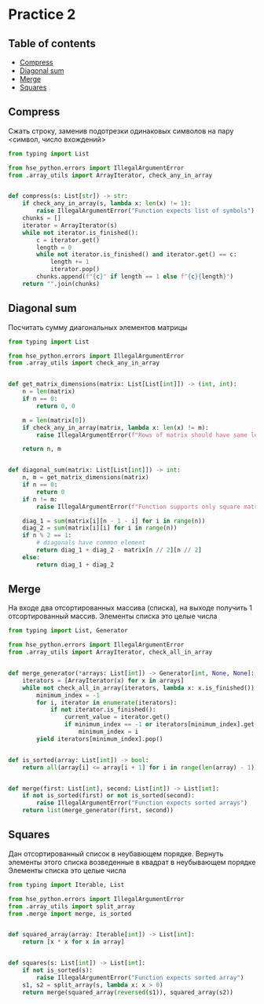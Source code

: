 # Practice 2

## Table of contents
+ [Compress](#compress)
+ [Diagonal sum](#diagonal-sum)
+ [Merge](#merge)
+ [Squares](#squares)

<a name="compress"><h2>Compress</h2></a>
Сжать строку, заменив подотрезки одинаковых символов на пару <символ, число вхождений>

```python
from typing import List

from hse_python.errors import IllegalArgumentError
from .array_utils import ArrayIterator, check_any_in_array


def compress(s: List[str]) -> str:
    if check_any_in_array(s, lambda x: len(x) != 1):
        raise IllegalArgumentError("Function expects list of symbols")
    chunks = []
    iterator = ArrayIterator(s)
    while not iterator.is_finished():
        c = iterator.get()
        length = 0
        while not iterator.is_finished() and iterator.get() == c:
            length += 1
            iterator.pop()
        chunks.append(f"{c}" if length == 1 else f"{c}{length}")
    return "".join(chunks)
```

<a name="diagonal-sum"><h2>Diagonal sum</h2></a>
Посчитать сумму диагональных элементов матрицы

```python
from typing import List

from hse_python.errors import IllegalArgumentError
from .array_utils import check_any_in_array


def get_matrix_dimensions(matrix: List[List[int]]) -> (int, int):
    n = len(matrix)
    if n == 0:
        return 0, 0

    m = len(matrix[0])
    if check_any_in_array(matrix, lambda x: len(x) != m):
        raise IllegalArgumentError(f"Rows of matrix should have same length")

    return n, m


def diagonal_sum(matrix: List[List[int]]) -> int:
    n, m = get_matrix_dimensions(matrix)
    if n == 0:
        return 0
    if n != m:
        raise IllegalArgumentError(f"Function supports only square matrix, matrix {n}x{m} were given")

    diag_1 = sum(matrix[i][n - 1 - i] for i in range(n))
    diag_2 = sum(matrix[i][i] for i in range(n))
    if n % 2 == 1:
        # diagonals have common element
        return diag_1 + diag_2 - matrix[n // 2][n // 2]
    else:
        return diag_1 + diag_2
```

<a name="merge"><h2>Merge</h2></a>
На входе два отсортированных массива (списка), на выходе получить 1 отсортированный массив.
Элементы списка это целые числа

```python
from typing import List, Generator

from hse_python.errors import IllegalArgumentError
from .array_utils import ArrayIterator, check_all_in_array


def merge_generator(*arrays: List[int]) -> Generator[int, None, None]:
    iterators = [ArrayIterator(x) for x in arrays]
    while not check_all_in_array(iterators, lambda x: x.is_finished()):
        minimum_index = -1
        for i, iterator in enumerate(iterators):
            if not iterator.is_finished():
                current_value = iterator.get()
                if minimum_index == -1 or iterators[minimum_index].get() > current_value:
                    minimum_index = i
        yield iterators[minimum_index].pop()


def is_sorted(array: List[int]) -> bool:
    return all(array[i] <= array[i + 1] for i in range(len(array) - 1))


def merge(first: List[int], second: List[int]) -> List[int]:
    if not is_sorted(first) or not is_sorted(second):
        raise IllegalArgumentError("Function expects sorted arrays")
    return list(merge_generator(first, second))
```

<a name="squares"><h2>Squares</h2></a>
Дан отсортированный список в неубавющем порядке.
Вернуть элементы этого списка возведенные в квадрат в неубывающем порядке
Элементы списка это целые числа

```python
from typing import Iterable, List

from hse_python.errors import IllegalArgumentError
from .array_utils import split_array
from .merge import merge, is_sorted


def squared_array(array: Iterable[int]) -> List[int]:
    return [x * x for x in array]


def squares(s: List[int]) -> List[int]:
    if not is_sorted(s):
        raise IllegalArgumentError("Function expects sorted array")
    s1, s2 = split_array(s, lambda x: x > 0)
    return merge(squared_array(reversed(s1)), squared_array(s2))
```